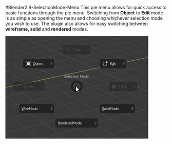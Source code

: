 #Blender2.8-SelectionMode-Menu
This pie menu allows for quick access to basic functions through the pie menu. Switching from **Object** to **Edit** mode is as simple as opening the menu and choosing whichever selection mode you wish to use. The plugin also allows for easy switching between **wireframe, solid** and **rendered** modes.

![EXample Menu](example.jpg)